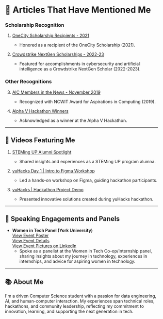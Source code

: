 # 📰 **Articles That Have Mentioned Me**

### **Scholarship Recognition**
1. [OneCity Scholarship Recipients - 2021](https://www.onecityfund.com/ourlatestnews/2021)
   - Honored as a recipient of the OneCity Scholarship (2021).

2. [Crowdstrike NextGen Scholarships - 2022-23](https://www.crowdstrike.com/en-us/press-releases/crowdstrike-opens-applications-for-2022-23-nextgen-scholarships)
   - Featured for accomplishments in cybersecurity and artificial intelligence as a Crowdstrike NextGen Scholar (2022-2023).

### **Other Recognitions**
3. [AIC Members in the News - November 2019](https://www.aspirations.org/news/news/aic-members-in-the-news-november-2019)
   - Recognized with NCWIT Award for Aspirations in Computing (2019).

4. [Alpha V Hackathon Winners](https://medium.com/alpha-vantage/alphavhack-winners-and-hackathon-dd64b2b3fea8)
   - Acknowledged as a winner at the Alpha V Hackathon.

---

## 🎥 **Videos Featuring Me**
1. [STEMing UP Alumni Spotlight](https://www.youtube.com/watch?v=video-link)
   - Shared insights and experiences as a STEMing UP program alumna.

2. [yuHacks Day 1 | Intro to Figma Workshop](https://www.youtube.com/watch?v=GGm9iXaz-ZU)
   - Led a hands-on workshop on Figma, guiding hackathon participants.

3. [yuHacks | Hackathon Project Demo](https://www.youtube.com/watch?v=GGm9iXaz-ZU)
   - Presented innovative solutions created during yuHacks hackathon.

---

## 🎤 **Speaking Engagements and Panels**
- **Women in Tech Panel (York University)**  
  [View Event Poster](https://www.instagram.com/yorkcshub/p/DHHXvu0vUyS/?img_index=2)     
  [View Event Details](https://lu.ma/qzd50krp?tk=gNvBJk)   
  [View Event Pictures on LinkedIn](https://www.linkedin.com/posts/yorkcshub_womenintech-internshipjourney-cshub-activity-7306579557770309632-FdgC?utm_source=share&utm_medium=member_desktop&rcm=ACoAACY4rDoBy5jz64oPII1oDw0G--k9ZeqWDI8)
  - Spoke as a panelist at the Women in Tech Co-op/Internship panel, sharing insights about my journey in technology, experiences in internships, and advice for aspiring women in technology.

---

## 📚 **About Me**

I'm a driven Computer Science student with a passion for data engineering, AI, and human-computer interaction. My experiences span technical roles, hackathons, and community leadership, reflecting my commitment to innovation, learning, and supporting the next generation in tech.
